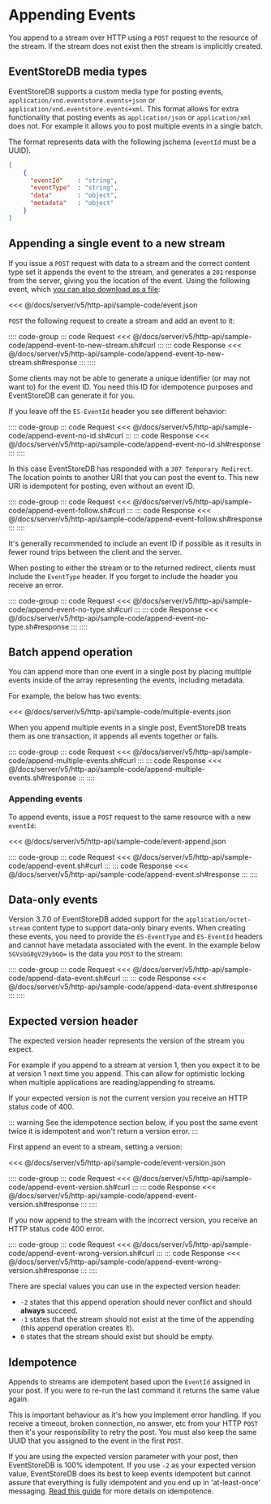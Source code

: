 # Appending Events

You append to a stream over HTTP using a `POST` request to the resource of the stream. If the stream does not exist then the stream is implicitly created.

## EventStoreDB media types

EventStoreDB supports a custom media type for posting events, `application/vnd.eventstore.events+json` or `application/vnd.eventstore.events+xml`. This format allows for extra functionality that posting events as `application/json` or `application/xml` does not. For example it allows you to post multiple events in a single batch.

<!-- TODO: And more? Why not use it? And why are these examples not using it? -->

The format represents data with the following jschema (`eventId` must be a UUID).

```json
[
    {
      "eventId"    : "string",
      "eventType"  : "string",
      "data"       : "object",
      "metadata"   : "object"
    }
]
```

## Appending a single event to a new stream

If you issue a `POST` request with data to a stream and the correct content type set it appends the event to the stream, and generates a `201` response from the server, giving you the location of the event. Using the following event, which [you can also download as a file](sample-code/event.json):

<<< @/docs/server/v5/http-api/sample-code/event.json

`POST` the following request to create a stream and add an event to it:

:::: code-group
::: code Request
<<< @/docs/server/v5/http-api/sample-code/append-event-to-new-stream.sh#curl
:::
::: code Response
<<< @/docs/server/v5/http-api/sample-code/append-event-to-new-stream.sh#response
:::
::::

Some clients may not be able to generate a unique identifier (or may not want to) for the event ID. You need this ID for idempotence purposes and EventStoreDB can generate it for you.

If you leave off the `ES-EventId` header you see different behavior:

:::: code-group
::: code Request
<<< @/docs/server/v5/http-api/sample-code/append-event-no-id.sh#curl
:::
::: code Response
<<< @/docs/server/v5/http-api/sample-code/append-event-no-id.sh#response
:::
::::

In this case EventStoreDB has responded with a `307 Temporary Redirect`. The location points to another URI that you can post the event to. This new URI is idempotent for posting, even without an event ID.

:::: code-group
::: code Request
<<< @/docs/server/v5/http-api/sample-code/append-event-follow.sh#curl
:::
::: code Response
<<< @/docs/server/v5/http-api/sample-code/append-event-follow.sh#response
:::
::::

It's generally recommended to include an event ID if possible as it results in fewer round trips between the client and the server.

When posting to either the stream or to the returned redirect, clients must include the `EventType` header. If you forget to include the header you receive an error.

:::: code-group
::: code Request
<<< @/docs/server/v5/http-api/sample-code/append-event-no-type.sh#curl
:::
::: code Response
<<< @/docs/server/v5/http-api/sample-code/append-event-no-type.sh#response
:::
::::

## Batch append operation

You can append more than one event in a single post by placing multiple events inside of the array representing the events, including metadata.

For example, the below has two events:

<<< @/docs/server/v5/http-api/sample-code/multiple-events.json

When you append multiple events in a single post, EventStoreDB treats them as one transaction, it appends all events together or fails.

:::: code-group
::: code Request
<<< @/docs/server/v5/http-api/sample-code/append-multiple-events.sh#curl
:::
::: code Response
<<< @/docs/server/v5/http-api/sample-code/append-multiple-events.sh#response
:::
::::

### Appending events

To append events, issue a `POST` request to the same resource with a new `eventId`:

<<< @/docs/server/v5/http-api/sample-code/event-append.json

:::: code-group
::: code Request
<<< @/docs/server/v5/http-api/sample-code/append-event.sh#curl
:::
::: code Response
<<< @/docs/server/v5/http-api/sample-code/append-event.sh#response
:::
::::

## Data-only events

Version 3.7.0 of EventStoreDB added support for the `application/octet-stream` content type to support data-only binary events. When creating these events, you need to provide the `ES-EventType` and `ES-EventId` headers and cannot have metadata associated with the event. In the example below `SGVsbG8gV29ybGQ=` is the data you `POST` to the stream:

:::: code-group
::: code Request
<<< @/docs/server/v5/http-api/sample-code/append-data-event.sh#curl
:::
::: code Response
<<< @/docs/server/v5/http-api/sample-code/append-data-event.sh#response
:::
::::

## Expected version header

The expected version header represents the version of the stream you expect.

For example if you append to a stream at version 1, then you expect it to be at version 1 next time you append. This can allow for optimistic locking when multiple applications are reading/appending to streams.

If your expected version is not the current version you receive an HTTP status code of 400.

::: warning
See the idempotence section below, if you post the same event twice it is idempotent and won't return a version error.
:::

First append an event to a stream, setting a version:

<<< @/docs/server/v5/http-api/sample-code/event-version.json

:::: code-group
::: code Request
<<< @/docs/server/v5/http-api/sample-code/append-event-version.sh#curl
:::
::: code Response
<<< @/docs/server/v5/http-api/sample-code/append-event-version.sh#response
:::
::::

If you now append to the stream with the incorrect version, you receive an HTTP status code 400 error.

:::: code-group
::: code Request
<<< @/docs/server/v5/http-api/sample-code/append-event-wrong-version.sh#curl
:::
::: code Response
<<< @/docs/server/v5/http-api/sample-code/append-event-wrong-version.sh#response
:::
::::

There are special values you can use in the expected version header:

-   `-2` states that this append operation should never conflict and should **always** succeed.
-   `-1` states that the stream should not exist at the time of the appending (this append operation creates it).
-   `0` states that the stream should exist but should be empty.

## Idempotence

Appends to streams are idempotent based upon the `EventId` assigned in your post. If you were to re-run the last command it returns the same value again.

This is important behaviour as it's how you implement error handling. If you receive a timeout, broken connection, no answer, etc from your HTTP `POST` then it's your responsibility to retry the post. You must also keep the same UUID that you assigned to the event in the first `POST`.

If you are using the expected version parameter with your post, then EventStoreDB is 100% idempotent. If you use `-2` as your expected version value, EventStoreDB does its best to keep events idempotent but cannot assure that everything is fully idempotent and you end up in 'at-least-once' messaging. [Read this guide](optimistic-concurrency-and-idempotence.md) for more details on idempotence.
